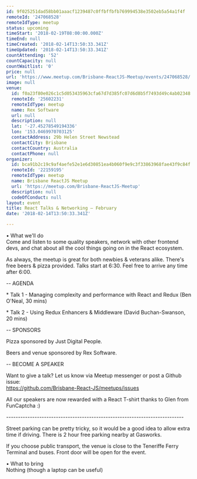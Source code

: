 ```yaml
---
id: 9f025251dad58bb01aaacf1239487c0ffbffbfb769994538e3502eb5a54a1f4f
remoteId: '247068528'
remoteIdType: meetup
status: upcoming
timeStart: '2018-02-19T08:00:00.000Z'
timeEnd: null
timeCreated: '2018-02-14T13:50:33.341Z'
timeUpdated: '2018-02-14T13:50:33.341Z'
countAttending: '52'
countCapacity: null
countWaitlist: '0'
price: null
url: 'https://www.meetup.com/Brisbane-ReactJS-Meetup/events/247068528/'
image: null
venue:
  id: f0a23f80e026c1c5d053435963cfa67d7d385fc07d6d8b5f7493d49c4ab02348
  remoteId: '25602231'
  remoteIdType: meetup
  name: Rex Software
  url: null
  description: null
  lat: '-27.45278549194336'
  lon: '153.0469970703125'
  contactAddress: 29b Helen Street Newstead
  contactCity: Brisbane
  contactCountry: Australia
  contactPhone: null
organizer:
  id: bca91b2c19c9af4aefe52e1e6d30851ea4b060f9e9c3f33863968fae43f9c84f
  remoteId: '22159195'
  remoteIdType: meetup
  name: Brisbane ReactJS Meetup
  url: 'https://meetup.com/Brisbane-ReactJS-Meetup'
  description: null
  codeOfConduct: null
layout: event
title: React Talks & Networking — February
date: '2018-02-14T13:50:33.341Z'

---
```

<p>• What we'll do<br/>Come and listen to some quality speakers, network with other frontend devs, and chat about all the cool things going on in the React ecosystem.</p> <p>As always, the meetup is great for both newbies &amp; veterans alike. There's free beers &amp; pizza provided. Talks start at 6:30. Feel free to arrive any time after 6:00.</p> <p>-- AGENDA</p> <p>* Talk 1 - Managing complexity and performance with React and Redux (Ben O'Neal, 30 mins)</p> <p>* Talk 2 - Using Redux Enhancers &amp; Middleware (David Buchan-Swanson, 20 mins)</p> <p>-- SPONSORS</p> <p>Pizza sponsored by Just Digital People.</p> <p>Beers and venue sponsored by Rex Software.</p> <p>-- BECOME A SPEAKER</p> <p>Want to give a talk? Let us know via Meetup messenger or post a Github issue:<br/><a href="https://github.com/Brisbane-React-JS/meetups/issues" class="linkified">https://github.com/Brisbane-React-JS/meetups/issues</a></p> <p>All our speakers are now rewarded with a React T-shirt thanks to Glen from FunCaptcha :)</p> <p>---------------------------------------------------------------------------</p> <p>Street parking can be pretty tricky, so it would be a good idea to allow extra time if driving. There is 2 hour free parking nearby at Gasworks.</p> <p>If you choose public transport, the venue is close to the Teneriffe Ferry Terminal and buses. Front door will be open for the event.</p> <p>• What to bring<br/>Nothing (though a laptop can be useful)</p>
